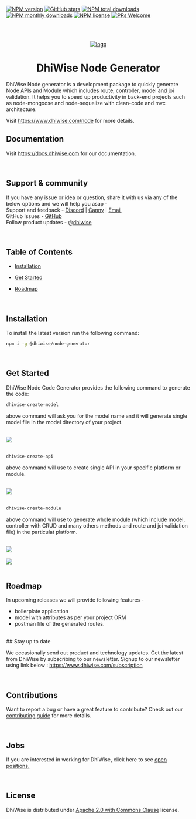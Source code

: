 
[![NPM version](https://img.shields.io/npm/v/@dhiwise/node-generator?style=flat-square&color=1e88e5)](https://www.npmjs.com/package/@dhiwise/node-generator)
[![GitHub stars](https://img.shields.io/github/stars/DhiWise/dhiwise-node-generator?style=flat-square&color=yellow)](https://github.com/DhiWise/dhiwise-node-generator)
[![NPM total downloads](https://img.shields.io/npm/dt/@dhiwise/node-generator.svg?style=flat-square)](https://npmcharts.com/compare/@dhiwise/node-generator?minimal=true)
[![NPM monthly downloads](https://img.shields.io/npm/dm/@dhiwise/node-generator.svg?style=flat-square&color=03a9f4)](https://npmcharts.com/compare/@dhiwise/node-generator?minimal=true)
[![NPM license](https://img.shields.io/npm/l/@dhiwise/node-generator?style=flat-square)](https://www.npmjs.com/package/@dhiwise/node-generator)
[![PRs Welcome](https://img.shields.io/badge/PRs-welcome-brightgreen.svg?style=flat-square&color=66bb6a)](https://github.com/DhiWise/dhiwise-node-generator/issues)

<br />
<br />

<p align="center">

<a href="https://github.com/DhiWise/dhiwise-node-generator">

<img src="https://development-dhvs.s3.ap-south-1.amazonaws.com/uploads/user-profile/node-Generator.png" alt="logo" />

</a>

<h1 align="center">DhiWise Node Generator </h1>

<p align="center">

DhiWise Node generator is a development package to quickly generate Node APIs and Module which includes route, controller, model and joi validation. It helps you to speed up productivity in back-end projects such as node-mongoose and node-sequelize with clean-code and mvc architecture.

Visit https://www.dhiwise.com/node for more details.
<br />

## Documentation

Visit https://docs.dhiwise.com for our documentation.

<br/>

## Support & community
If you have any issue or idea or question, share it with us via any of the below options and we will help you asap - 
<br/>
Support and feedback - <a href="https://discord.com/invite/hTuNauNjyJ">Discord</a> | <a href="https://dhiwise.canny.io/">Canny</a> | <a href="http://help@gmail.com">Email</a>
<br/>
GitHub Issues - <a href="https://github.com/DhiWise/dhiwise-node-generator/issues">GitHub</a>
<br/>
Follow product updates - <a href="https://twitter.com/dhiwise">@dhiwise</a>

<br/>


</p>

##  Table of Contents

* [Installation](#installation)

* [Get Started](#get-started)

* [Roadmap](#roadmap)

<br/>

##  Installation

To install the latest version run the following command:

```sh
npm i -g @dhiwise/node-generator
```

<br/>

##  Get Started

DhiWise Node Code Generator provides the following command to generate the code:

```sh
dhiwise-create-model
```

above command will ask you for the model name and it will generate single model file in the model directory of your project.
<br />
<br/>

<img src="https://development-dhvs.s3.ap-south-1.amazonaws.com/uploads/user-profile/dhiwise-create-model.png" />

<br/>
<br/>

```sh
dhiwise-create-api
```
above command will use to create single API in your specific platform or module.
<br />
<br/>

<img src="https://development-dhvs.s3.ap-south-1.amazonaws.com/uploads/user-profile/dhiwise-create-api.png" />

<br/>
<br/>

```sh
dhiwise-create-module
```
above command will use to generate whole module (which include model, controller with CRUD and many others methods and route and joi validation file) in the particulat platform.
<br />
<br/>

<img src="https://development-dhvs.s3.ap-south-1.amazonaws.com/uploads/user-profile/dhiwise-create-module.png" />

<br/>
<br/>

<img src="https://development-dhvs.s3.ap-south-1.amazonaws.com/uploads/user-profile/dhiwise-create-module-2.png" />

<br/>
<br/>

##  Roadmap

In upcoming releases we will provide following features - 

* boilerplate application 
* model with attributes as per your project ORM
* postman file of the generated routes.

<br/>
## Stay up to date

We occasionally send out product and technology updates. Get the latest from DhiWise by subscribing to our newsletter. Signup to our newsletter using link below : 
https://www.dhiwise.com/subscription

<br/>

## Contributions
Want to report a bug or have a great feature to contribute? Check out our <a href="http://dhiwise.com">contributing guide</a> for more details.

<br/>

## Jobs
If you are interested in working for DhiWise, click here to see <a href="https://dhiwise.zohorecruit.in/jobs/Careers/">open positions.</a>

<br/>

## License
DhiWise is distributed under <a href="https://github.com/DhiWise/dhiwise-node-generator/blob/master/LICENSE">Apache 2.0 with Commons Clause</a> license.